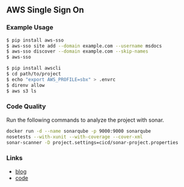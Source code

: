 ## AWS Single Sign On

### Example Usage
``` sh
$ pip install aws-sso
$ aws-sso site add --domain example.com --username msdocs
$ aws-sso discover --domain example.com --skip-names
$ aws-sso
```

``` sh
$ pip install awscli
$ cd path/to/project
$ echo "export AWS_PROFILE=sbx" > .envrc
$ direnv allow
$ aws s3 ls
```

### Code Quality
Run the following commands to analyze the project with sonar.
``` sh
docker run -d --name sonarqube -p 9000:9000 sonarqube
nosetests --with-xunit --with-coverage --cover-xml
sonar-scanner -D project.settings=cicd/sonar-project.properties
```

### Links
- [blog][blog]
- [code][code]

[blog]: https://aws.amazon.com/premiumsupport/knowledge-center/adfs-grant-ad-access-api-cli/
[code]: https://awsiammedia.s3.amazonaws.com/public/sample/SAMLAPICLIADFS/0192721658_1562696757_blogversion_samlapi_python3.py

